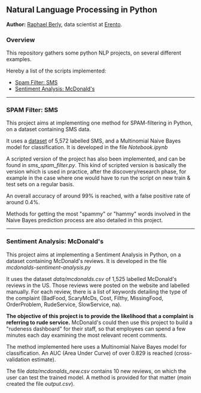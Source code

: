 ## Natural Language Processing in Python

**Author:** [Raphael Berly](https://www.linkedin.com/in/raphaelberly), data scientist at [Erento](https://www.erento.com/info/jobs/).

### Overview

This repository gathers some python NLP projects, on several different examples.

Hereby a list of the scripts implemented:

* [Spam Filter: SMS](#spam-filter-sms)
* [Sentiment Analysis: McDonald's](#sentiment-analysis-mcdonalds)

-----

### SPAM Filter: SMS

This project aims at implementing one method for SPAM-filtering in Python, on a dataset containing SMS data.

It uses a [dataset](https://raw.githubusercontent.com/justmarkham/DAT8/master/data/sms.tsv) of 5,572 labelled SMS, and a Multinomial Naive Bayes model for classification. It is developed in the file *Notebook.ipynb*

A scripted version of the project has also been implemented, and can be found in *sms_spam_filter.py*. This kind of scripted version is basically the version which is used in practice, after the discovery/research phase, for example in the case where one would have to run the script on new train & test sets on a regular basis.

An overall accuracy of around 99% is reached, with a false positive rate of around 0.4%.

Methods for getting the most "spammy" or "hammy" words involved in the Naive Bayes prediction process are also detailed in this project.


-----

### Sentiment Analysis: McDonald's

This project aims at implementing a Sentiment Analysis in Python, on a dataset containing McDonald's reviews. It is developed in the file *mcdonalds-sentiment-analysis.py*

It uses the dataset *data/mcdonalds.csv* of 1,525 labelled McDonald's reviews in the US. Those reviews were posted on the website and labelled manually. For each review, there is a list of keywords detailing the type of the complaint (BadFood, ScaryMcDs, Cost, Filthy, MissingFood, OrderProblem, RudeService, SlowService, na).

**The objective of this project is to provide the likelihood that a complaint is referring to rude service.** McDonald's could then use this project to build a "rudeness dashboard" for their staff, so that employees can spend a few minutes each day examining the most relevant recent comments.

The method implemented here uses a Multinomial Naive Bayes model for classification. An AUC (Area Under Curve) of over 0.829 is reached (cross-validation estimate).

The file *data/mcdonalds_new.csv* contains 10 new reviews, on which the user can test the trained model. A method is provided for that matter (*main* created the file *output.csv*).